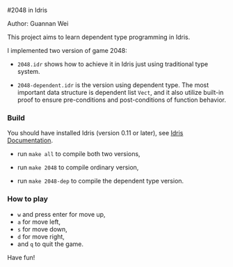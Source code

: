 #2048 in Idris

Author: Guannan Wei

This project aims to learn dependent type programming in Idris. 

I implemented two version of game 2048:

* `2048.idr` shows how to achieve it in Idris just using traditional type system.

* `2048-dependent.idr` is the version using dependent type. The most important data structure is dependent list `Vect`, and it also utilize built-in proof to ensure pre-conditions and post-conditions of function behavior.

### Build

You should have installed Idris (version 0.11 or later), see [Idris Documentation](http://www.idris-lang.org/download/).
* run `make all` to compile both two versions,

* run `make 2048` to compile ordinary version,

* run `make 2048-dep` to compile the dependent type version.

### How to play

* `w` and press enter for move up,
* `a` for move left, 
* `s` for move down,
* `d` for move right,
* and `q` to quit the game.

Have fun!



